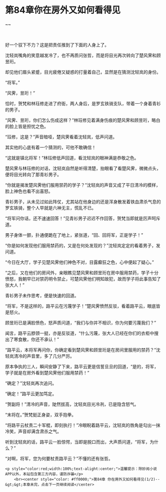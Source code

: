 # 第84章你在房外又如何看得见
~~
    	    <p name="pagetop" href="javascript:void(0);" onclick="return false" style="line-height: 35px;padding: 10px;color: #333;"> </p><p>好一个驭下不力？这是把责任推到了下面的人身上了。</p><p>沈轻岚嘴角的笑意越发冷了，也不再质问张哲，而是将目光再次转向了楚风霁和顾昱珩。</p><p>却见他们眉头紧蹙，目光疲倦又疑惑的打量着自己，显然是在猜测沈轻岚的身份。</p><p>“将军。”</p><p>“风霁，昱珩！”</p><p>恰时，贺梵和林珏修走进了府衙，两人身后，是罗玄铁骑支队，带着一个身着青衫的男子。</p><p>“风霁、昱珩，你们怎么伤成这样？”林珏修见着满身伤痕的楚风霁和顾昱珩，略白的脸上皆是担忧之色。</p><p>“珏修，这是？”声音暗哑，楚风霁看着沈轻岚，低声问道。</p><p>其实他的心底有着一个猜测的，可他不敢确信！</p><p>“这就是镇北将军！”林珏修低声回道，看沈轻岚的眼神满是恭敬之色。</p><p>楚风霁与林珏修的对话，沈轻岚自然是听得清楚，抬眼看了看楚风霁，微微点头，便将目光转向了那青衫男子。</p><p>“你就是揭发楚风霁他们服用禁药的学子？”沈轻岚的声音又成了平日清冷的模样，脸上神色也看不出喜怒。</p><p>青衫男子，从未见过如此阵仗，尤其站在他身边的还是浑身散发着铁血肃杀气息的罗玄铁骑，整个人早就是六神无主，慌乱不已。</p><p>“将军问你话，还不速速回答！”见青衫男子迟迟不作回答，贺梵当即就是厉声呵斥道。</p><p>男子身体一颤，扑通便跪在了地上，紧张道，“回、回将军，正是学子！”</p><p>“你是如何发现他们服用禁药的，又是在何处发现的？”沈轻岚定定的看着男子，发问道。</p><p>“今日在大厅，学子见楚风霁他们神色不对，目露癫狂之色，心中便起了疑心。”</p><p>“之后，又在他们的房间外，亲眼瞧见楚风霁和顾昱珩在房中服用禁药，学子十分愤怒，我朝早已对禁药明令禁止，可楚风霁他们明知故犯，故而学子将此事告知了张大人！”</p><p>青衫男子未作思考，便是快速的回道。</p><p>“将军，不是这样的，路平云在污蔑学子！”楚风霁愤然反驳，看着路平云，眼底皆是怒火。</p><p>顾昱珩已是满脸愤色，怒声质问道，“我们与你并不相识，你为何要污蔑我们？”</p><p>闻言，路平云脖颈一挺，亦是反驳道，“什么污蔑，张大人已经在你们的衣柜中搜出了寒食散，你还不承认！”</p><p>“路平云，本将军再问你，你确定看到楚风霁和顾昱珩是在房间里服用的禁药？”沈轻岚清冷的声音里，多了几分严厉。</p><p>原本争执的三人，瞬间安静了下来，路平云更是信誓旦旦的回道，“是的，将军，学子就是在房外看到楚风霁他们服用禁药！”</p><p>“确定？”沈轻岚再次追问。</p><p>“确定！”路平云更加笃定。</p><p>“贺副将！”清冷的声音，陡然拔高，沈轻岚目光冷冽，已是隐含怒气。</p><p>“末将在。”贺梵挺正身姿，双手抱拳。</p><p>“将路平云杖责二十军棍，即刻执行！”冷眼睨着路平云，沈轻岚的唇角是勾出一抹冷笑，声音却满含肃杀之气。</p><p>听到沈轻岚的话，路平云一脸惊愕，当即是脱口而出，大声质问道，“将军，为什么？”</p><p>“对啊，将军，您为何要杖责路平云？”不懂的还有张哲。</p>
    	
   	<p style="color:red;width:100%;text-alight:center;">温馨提示：除妙阅小说APP以外，本站包含第三方内容，谨防诈骗</p>
    	<br><center style="color: #ff0000;">第84章 你在房外又如何看得见(1/2)--&gt;&gt;本章未完，点击下一页继续阅读</center>
    	